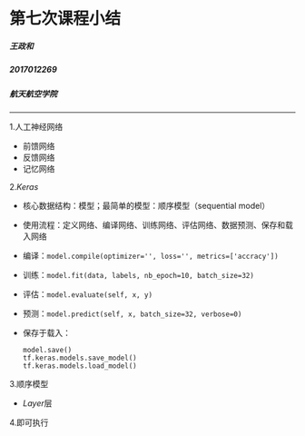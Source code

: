 # 第七次课程小结

##### 王政和

##### 2017012269

##### 航天航空学院

***

1.人工神经网络

* 前馈网络
* 反馈网络
* 记忆网络

2.$Keras$

* 核心数据结构：模型；最简单的模型：顺序模型（sequential model）

* 使用流程：定义网络、编译网络、训练网络、评估网络、数据预测、保存和载入网络

* 编译：`model.compile(optimizer='', loss='', metrics=['accracy'])`

* 训练：`model.fit(data, labels, nb_epoch=10, batch_size=32)`

* 评估：`model.evaluate(self, x, y)`

* 预测：`model.predict(self, x, batch_size=32, verbose=0)`

* 保存于载入：

  ```
  model.save()
  tf.keras.models.save_model()
  tf.keras.models.load_model()
  ```

3.顺序模型

* $Layer$层

4.即可执行